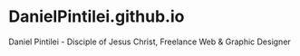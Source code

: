 DanielPintilei.github.io
========================

Daniel Pintilei - Disciple of Jesus Christ, Freelance Web &amp; Graphic Designer
